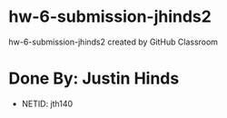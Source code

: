# hw-6-submission-jhinds2
hw-6-submission-jhinds2 created by GitHub Classroom


# Done By: Justin Hinds
- NETID: jth140
